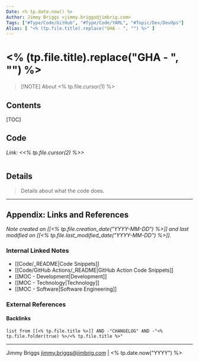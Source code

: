 ```yaml
---
Date: <% tp.date.now() %>
Author: Jimmy Briggs <jimmy.briggs@jimbrig.com>
Tags: ["#Type/Code/GitHub", "#Type/Code/YAML", "#Topic/Dev/DevOps"]
Alias: [ "<% (tp.file.title).replace("GHA - ", "") %>" ]
---
```


# <% (tp.file.title).replace("GHA - ", "") %>

> [!NOTE] About
> <% tp.file.cursor(1) %>

## Contents

[TOC]

## Code

*Link: <<% tp.file.cursor(2) %>>*

```yaml

```

## Details

> Details about what the code does.


***

## Appendix: Links and References

*Note created on [[<% tp.file.creation_date("YYYY-MM-DD") %>]] and last modified on [[<% tp.file.last_modified_date("YYYY-MM-DD") %>]].*

### Internal Linked Notes

- [[Code/_README|Code Snippets]]
- [[Code/GitHub Actions/_README|GitHub Action Code Snippets]]
- [[MOC - Development|Development]]
- [[MOC - Technology|Technology]]
- [[MOC - Software|Software Engineering]]

### External References

#### Backlinks

```dataview
list from [[<% tp.file.title %>]] AND -"CHANGELOG" AND -"<% tp.file.folder(true) %>/<% tp.file.title %>"
```


***

Jimmy Briggs <jimmy.briggs@jimbrig.com> | <% tp.date.now("YYYY") %>

